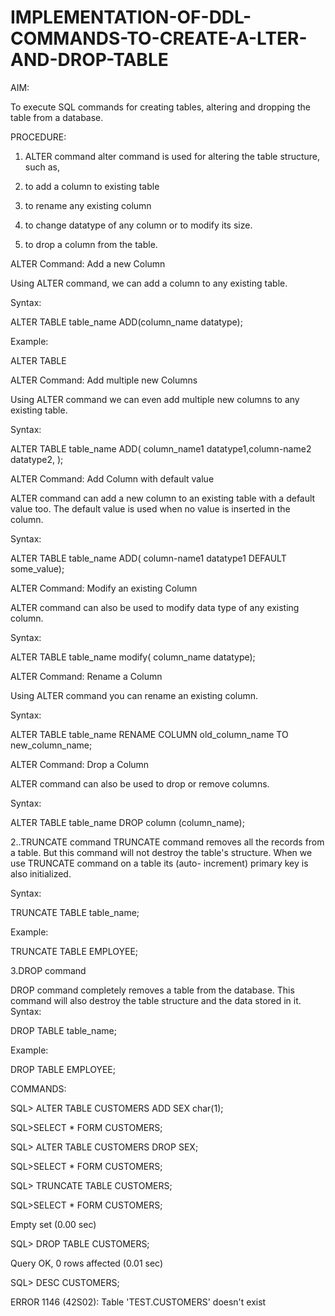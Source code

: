 # IMPLEMENTATION-OF-DDL-COMMANDS-TO-CREATE-A-LTER-AND-DROP-TABLE

AIM:

To execute SQL commands for creating tables, altering and dropping the table from a
database.

PROCEDURE:

1. ALTER command
alter command is used for altering the table structure, such as,

1. to add a column to existing table

2. to rename any existing column

3. to change datatype of any column or to modify its size.

4. to drop a column from the table.

ALTER Command: Add a new Column

Using ALTER command, we can add a column to any existing table.

Syntax:

ALTER TABLE table_name ADD(column_name datatype);

Example:

ALTER TABLE

ALTER Command: Add multiple new Columns

Using ALTER command we can even add multiple new columns to any
existing table.

Syntax:

ALTER TABLE table_name ADD( column_name1 datatype1,column-name2 datatype2, );

ALTER Command: Add Column with default value

ALTER command can add a new column to an existing table with a default value too.
The default value is used when no value is inserted in the column.

Syntax:

ALTER TABLE table_name ADD( column-name1 datatype1 DEFAULT some_value);

ALTER Command: Modify an existing Column

ALTER command can also be used to modify data type of any existing column.

Syntax:

ALTER TABLE table_name modify( column_name datatype);

ALTER Command: Rename a Column

Using ALTER command you can rename an existing column.

Syntax:

ALTER TABLE table_name RENAME COLUMN old_column_name TO new_column_name;

ALTER Command: Drop a Column

ALTER command can also be used to drop or remove columns.

Syntax:

ALTER TABLE table_name DROP column (column_name);

2..TRUNCATE command
TRUNCATE command removes all the records from a table. But this command will not destroy the table's structure. When we use TRUNCATE command on a table its (auto-
increment) primary key is also initialized.

Syntax:

TRUNCATE TABLE table_name;

Example:

TRUNCATE TABLE EMPLOYEE;

3.DROP command

DROP command completely removes a table from the database. This command will also destroy the table structure and the data stored in it.
Syntax:

DROP TABLE table_name;

Example:

DROP TABLE EMPLOYEE;

COMMANDS:

SQL> ALTER TABLE CUSTOMERS ADD SEX char(1);

SQL>SELECT * FORM CUSTOMERS;

SQL> ALTER TABLE CUSTOMERS DROP SEX;

SQL>SELECT * FORM CUSTOMERS;

SQL> TRUNCATE TABLE CUSTOMERS;

SQL>SELECT * FORM CUSTOMERS;

Empty set (0.00 sec)

SQL> DROP TABLE CUSTOMERS;

Query OK, 0 rows affected (0.01 sec)

SQL> DESC CUSTOMERS;

ERROR 1146 (42S02): Table 'TEST.CUSTOMERS' doesn't exist
